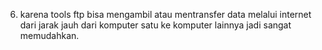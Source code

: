 6. karena tools ftp bisa mengambil atau mentransfer data melalui internet dari jarak jauh dari komputer satu ke komputer lainnya jadi sangat memudahkan.